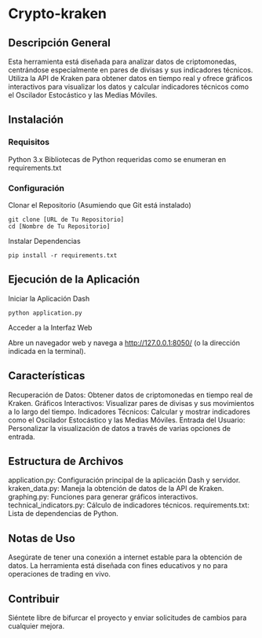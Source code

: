 # Crypto-kraken

## Descripción General
Esta herramienta está diseñada para analizar datos de criptomonedas, centrándose especialmente en pares de divisas y sus indicadores técnicos. Utiliza la API de Kraken para obtener datos en tiempo real y ofrece gráficos interactivos para visualizar los datos y calcular indicadores técnicos como el Oscilador Estocástico y las Medias Móviles.

## Instalación

### Requisitos

Python 3.x
Bibliotecas de Python requeridas como se enumeran en requirements.txt

### Configuración

Clonar el Repositorio (Asumiendo que Git está instalado)

```
git clone [URL de Tu Repositorio]
cd [Nombre de Tu Repositorio]
```
Instalar Dependencias

```
pip install -r requirements.txt
```

## Ejecución de la Aplicación
Iniciar la Aplicación Dash

```
python application.py
```
Acceder a la Interfaz Web

Abre un navegador web y navega a http://127.0.0.1:8050/ (o la dirección indicada en la terminal).

## Características
Recuperación de Datos: Obtener datos de criptomonedas en tiempo real de Kraken.
Gráficos Interactivos: Visualizar pares de divisas y sus movimientos a lo largo del tiempo.
Indicadores Técnicos: Calcular y mostrar indicadores como el Oscilador Estocástico y las Medias Móviles.
Entrada del Usuario: Personalizar la visualización de datos a través de varias opciones de entrada.

## Estructura de Archivos
application.py: Configuración principal de la aplicación Dash y servidor.
kraken_data.py: Maneja la obtención de datos de la API de Kraken.
graphing.py: Funciones para generar gráficos interactivos.
technical_indicators.py: Cálculo de indicadores técnicos.
requirements.txt: Lista de dependencias de Python.

## Notas de Uso
Asegúrate de tener una conexión a internet estable para la obtención de datos.
La herramienta está diseñada con fines educativos y no para operaciones de trading en vivo.

## Contribuir
Siéntete libre de bifurcar el proyecto y enviar solicitudes de cambios para cualquier mejora.